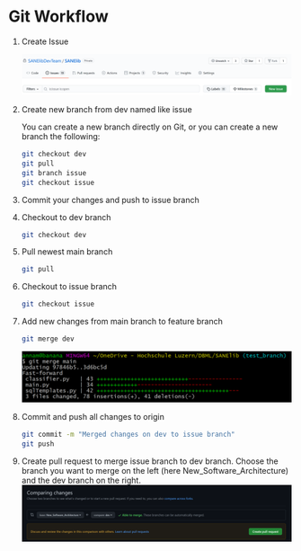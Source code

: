 # Git Workflow

1. Create Issue

    ![Create Issue](Images/Untitled.png)

2. Create new branch from dev named like issue

    You can create a new branch directly on Git, or you can create a new branch the following:

    ```bash
    git checkout dev
    git pull
    git branch issue
    git checkout issue
    ```

3. Commit your changes and push to issue branch
4. Checkout to dev branch

    ```bash
    git checkout dev
    ```

5. Pull newest main branch

    ```bash
    git pull
    ```

6. Checkout to issue branch

    ```bash
    git checkout issue
    ```

7. Add new changes from main branch to feature branch

    ```bash
    git merge dev
    ```

    ![git merge main](Images/Untitled%201.png)

8. Commit and push all changes to origin

    ```bash
    git commit -m "Merged changes on dev to issue branch"
    git push
    ```

9. Create pull request to merge issue branch to dev branch.
Choose the branch you want to merge on the left (here New_Software_Architecture) and the dev branch on the right.
    ![Create Pull request](Images/Pullrequest.png)
